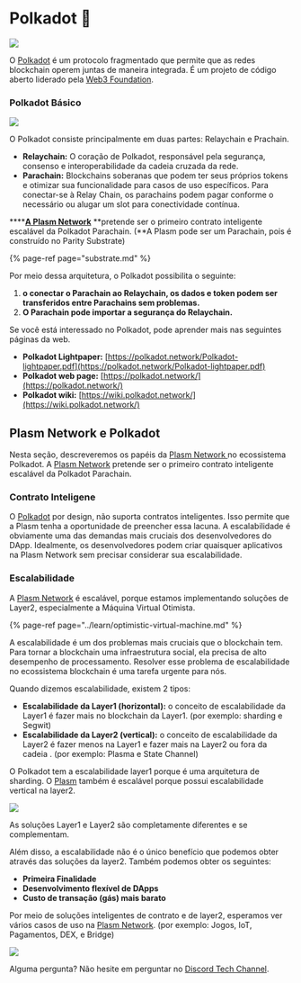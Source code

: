 # Polkadot 🔴

![](../.gitbook/assets/sukurnshotto-2020-06-07-221155png.png)

O [Polkadot](https://polkadot.network/) é um protocolo fragmentado que permite que as redes blockchain operem juntas de maneira integrada. É um projeto de código aberto liderado pela [Web3 Foundation](https://web3.foundation/). 

### Polkadot Básico

![](../.gitbook/assets/sukurnshotto-2020-06-07-230056png.png)

O Polkadot consiste principalmente em duas partes: Relaychain e Prachain. 

* **Relaychain:** O coração de Polkadot, responsável pela segurança, consenso e interoperabilidade da cadeia cruzada da rede.
* **Parachain:** Blockchains soberanas que podem ter seus próprios tokens e otimizar sua funcionalidade para casos de uso específicos. Para conectar-se à Relay Chain, os parachains podem pagar conforme o necessário ou alugar um slot para conectividade contínua.


\*\*\*\*[**A Plasm Network**](https://www.plasmnet.io/) **pretende ser o primeiro contrato inteligente escalável da Polkadot Parachain. \(**A Plasm pode ser um Parachain, pois é construído no Parity Substrate\)

{% page-ref page="substrate.md" %}

Por meio dessa arquitetura, o Polkadot possibilita o seguinte:

1. **o conectar o Parachain ao Relaychain, os dados e token podem ser transferidos entre Parachains sem problemas.**
2. **O Parachain pode importar a segurança do Relaychain.**

Se você está interessado no Polkadot, pode aprender mais nas seguintes páginas da web.

* **Polkadot Lightpaper:** [https://polkadot.network/Polkadot-lightpaper.pdf](https://polkadot.network/Polkadot-lightpaper.pdf)
* **Polkadot web page:** [https://polkadot.network/](https://polkadot.network/)
* **Polkadot wiki:** [https://wiki.polkadot.network/](https://wiki.polkadot.network/)

##  Plasm Network e Polkadot

Nesta seção, descreveremos os papéis da [Plasm Network ](https://www.plasmnet.io/)no ecossistema Polkadot. A [Plasm Network](https://www.plasmnet.io/) pretende ser o primeiro contrato inteligente escalável da Polkadot Parachain.

### Contrato Inteligene

O [Polkadot](https://polkadot.network/) por design, não suporta contratos inteligentes. Isso permite que a Plasm tenha a oportunidade de preencher essa lacuna. A escalabilidade é obviamente uma das demandas mais cruciais dos desenvolvedores do DApp. Idealmente, os desenvolvedores podem criar quaisquer aplicativos na Plasm Network sem precisar considerar sua escalabilidade.


### Escalabilidade

A [Plasm Network](https://www.plasmnet.io/) é escalável, porque estamos implementando soluções de Layer2, especialmente a Máquina Virtual Otimista.


{% page-ref page="../learn/optimistic-virtual-machine.md" %}

A escalabilidade é um dos problemas mais cruciais que o blockchain tem. Para tornar a blockchain uma infraestrutura social, ela precisa de alto desempenho de processamento. Resolver esse problema de escalabilidade no ecossistema blockchain é uma tarefa urgente para nós.


Quando dizemos escalabilidade, existem 2 tipos:

* **Escalabilidade da Layer1 \(horizontal\):** o conceito de escalabilidade da Layer1 é fazer mais no blockchain da Layer1. \(por exemplo: sharding e Segwit\)
* **Escalabilidade da Layer2  \(vertical\):** o conceito de escalabilidade da Layer2 é fazer menos na Layer1  e fazer mais na Layer2 ou fora da cadeia .  \(por exemplo: Plasma e State Channel\)

O Polkadot tem a escalabilidade layer1 porque é uma arquitetura de sharding. O [Plasm](https://www.plasmnet.io/) também é escalável porque possui escalabilidade vertical na layer2. 

![](../.gitbook/assets/sukurnshotto-2020-06-07-234905png.png)

As soluções Layer1 e Layer2 são completamente diferentes e se complementam. 

Além disso, a escalabilidade não é o único benefício que podemos obter através das soluções da layer2. Também podemos obter os seguintes:

* **Primeira Finalidade**
* **Desenvolvimento flexível de DApps**
* **Custo de transação \(gás\) mais barato**

Por meio de soluções inteligentes de contrato e de layer2, esperamos ver vários casos de uso na [Plasm Network](https://www.plasmnet.io/). \(por exemplo: Jogos, IoT, Pagamentos, DEX, e Bridge\) 

![](../.gitbook/assets/sukurnshotto-2020-06-08-00739png.png)

Alguma pergunta? Não hesite em perguntar no [Discord Tech Channel](https://discord.gg/Z3nC9U4).

